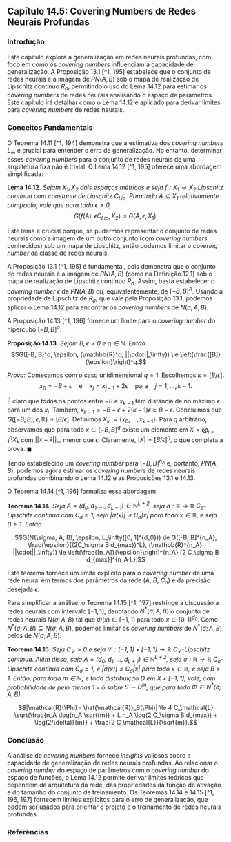 ## Capítulo 14.5: Covering Numbers de Redes Neurais Profundas

### Introdução
Este capítulo explora a generalização em redes neurais profundas, com foco em como os *covering numbers* influenciam a capacidade de generalização. A Proposição 13.1 [^1, 195] estabelece que o conjunto de redes neurais é a imagem de $PN(A, B)$ sob o mapa de realização de Lipschitz contínuo $R_\sigma$, permitindo o uso do Lema 14.12 para estimar os *covering numbers* de redes neurais analisando o espaço de parâmetros. Este capítulo irá detalhar como o Lema 14.12 é aplicado para derivar limites para *covering numbers* de redes neurais.

### Conceitos Fundamentais
O Teorema 14.11 [^1, 194] demonstra que a estimativa dos *covering numbers* $L_\infty$ é crucial para entender o erro de generalização. No entanto, determinar esses *covering numbers* para o conjunto de redes neurais de uma arquitetura fixa não é trivial. O Lema 14.12 [^1, 195] oferece uma abordagem simplificada:

**Lema 14.12.** *Sejam $X_1, X_2$ dois espaços métricos e seja $f : X_1 \rightarrow X_2$ Lipschitz contínua com constante de Lipschitz $C_{Lip}$. Para todo $A \subseteq X_1$ relativamente compacto, vale que para todo $\epsilon > 0$,*
$$G(f(A), \epsilon C_{Lip}, X_2) \le G(A, \epsilon, X_1).$$

Este lema é crucial porque, se pudermos representar o conjunto de redes neurais como a imagem de um outro conjunto (com *covering numbers* conhecidos) sob um mapa de Lipschitz, então podemos limitar o *covering number* da classe de redes neurais.

A Proposição 13.1 [^1, 195] é fundamental, pois demonstra que o conjunto de redes neurais é a imagem de $PN(A, B)$ (como na Definição 12.1) sob o mapa de realização de Lipschitz contínuo $R_\sigma$. Assim, basta estabelecer o *covering number* $\epsilon$ de $PN(A, B)$ ou, equivalentemente, de $[-B, B]^A$. Usando a propriedade de Lipschitz de $R_\sigma$, que vale pela Proposição 13.1, podemos aplicar o Lema 14.12 para encontrar os *covering numbers* de $N(\sigma; A, B)$.

A Proposição 14.13 [^1, 196] fornece um limite para o *covering number* do hipercubo $[-B, B]^q$:

**Proposição 14.13.** *Sejam $B, \epsilon > 0$ e $q \in \mathbb{N}$. Então*
$$G([-B, B]^q, \epsilon, (\mathbb{R}^q, ||\cdot||_\infty)) \le \left(\frac{[B]}{\epsilon}\right)^q.$$

*Prova:*
Começamos com o caso unidimensional $q = 1$. Escolhemos $k = [B/\epsilon]$.
$$x_0 = -B + \epsilon \quad \text{e} \quad x_j = x_{j-1} + 2\epsilon \quad \text{para} \quad j = 1, ..., k-1.$$

É claro que todos os pontos entre $-B$ e $x_{k-1}$ têm distância de no máximo $\epsilon$ para um dos $x_j$. Também, $x_{k-1} = -B + \epsilon + 2(k-1)\epsilon \ge B - \epsilon$. Concluímos que $G([-B, B], \epsilon, \mathbb{R}) \le [B/\epsilon]$. Definimos $X_k := \{x_0, ..., x_{k-1}\}$.
Para $q$ arbitrário, observamos que para todo $x \in [-B, B]^q$ existe um elemento em $X = \bigotimes_{i=1}^q X_k$ com $||x - \hat{x}||_\infty$ menor que $\epsilon$. Claramente, $|X| = [B/\epsilon]^q$, o que completa a prova. $\blacksquare$

Tendo estabelecido um *covering number* para $[-B, B]^{n_A}$ e, portanto, $PN(A, B)$, podemos agora estimar os *covering numbers* de redes neurais profundas combinando o Lema 14.12 e as Proposições 13.1 e 14.13.

O Teorema 14.14 [^1, 196] formaliza essa abordagem:

**Teorema 14.14.** *Seja $A = (d_0, d_1, ..., d_{L+1}) \in \mathbb{N}^{L+2}$, seja $\sigma : \mathbb{R} \rightarrow \mathbb{R}$ $C_\sigma$-Lipschitz contínua com $C_\sigma \ge 1$, seja $|\sigma(x)| \le C_\sigma |x|$ para todo $x \in \mathbb{R}$, e seja $B > 1$. Então*

$$G(N(\sigma; A, B), \epsilon, L_\infty([0, 1]^{d_0})) \le G([-B, B]^{n_A}, \frac{\epsilon}{(2C_\sigma B d_{max})^L}, (\mathbb{R}^{n_A}, ||\cdot||_\infty)) \le \left(\frac{[n_A]}{\epsilon}\right)^{n_A} [2 C_\sigma B d_{max}]^{n_A L}.$$

Este teorema fornece um limite explícito para o *covering number* de uma rede neural em termos dos parâmetros da rede ($A$, $B$, $C_\sigma$) e da precisão desejada $\epsilon$.

Para simplificar a análise, o Teorema 14.15 [^1, 197] restringe a discussão a redes neurais com intervalo $[-1, 1]$, denotando $N^*(\sigma; A, B)$ o conjunto de redes neurais $N(\sigma; A, B)$ tal que $\Phi(x) \in [-1, 1]$ para todo $x \in [0, 1]^{d_0}$. Como $N^*(\sigma; A, B) \subseteq N(\sigma; A, B)$, podemos limitar os *covering numbers* de $N^*(\sigma; A, B)$ pelos de $N(\sigma; A, B)$.

**Teorema 14.15.** *Seja $C_\mathcal{L} > 0$ e seja $\mathcal{L} : [-1, 1] \times [-1, 1] \rightarrow \mathbb{R}$ $C_\mathcal{L}$-Lipschitz contínua. Além disso, seja $A = (d_0, d_1, ..., d_{L+1}) \in \mathbb{N}^{L+2}$, seja $\sigma : \mathbb{R} \rightarrow \mathbb{R}$ $C_\sigma$-Lipschitz contínua com $C_\sigma \ge 1$, e $|\sigma(x)| \le C_\sigma |x|$ para todo $x \in \mathbb{R}$, e seja $B > 1$. Então, para todo $m \in \mathbb{N}$, e toda distribuição $D$ em $X \times [-1, 1]$, vale, com probabilidade de pelo menos $1 - \delta$ sobre $S \sim D^m$, que para todo $\Phi \in N^*(\sigma; A, B)$:*

$$|\mathcal{R}(\Phi) - \hat{\mathcal{R}}_S(\Phi)| \le 4 C_\mathcal{L} \sqrt{\frac{n_A \log(n_A \sqrt{m}) + L n_A \log(2 C_\sigma B d_{max}) + \log(2/\delta)}{m}} + \frac{2 C_\mathcal{L}}{\sqrt{m}}.$$

### Conclusão
A análise de *covering numbers* fornece *insights* valiosos sobre a capacidade de generalização de redes neurais profundas. Ao relacionar o *covering number* do espaço de parâmetros com o *covering number* do espaço de funções, o Lema 14.12 permite derivar limites teóricos que dependem da arquitetura da rede, das propriedades da função de ativação e do tamanho do conjunto de treinamento. Os Teoremas 14.14 e 14.15 [^1, 196, 197] fornecem limites explícitos para o erro de generalização, que podem ser usados para orientar o projeto e o treinamento de redes neurais profundas.

### Referências
[^1]: Capítulo 14 do texto fornecido.
<!-- END -->